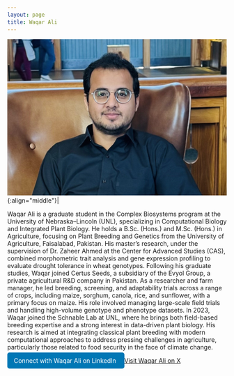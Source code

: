 ```yaml
---
layout: page
title: Waqar Ali
---
```


![Waqar Ali](/images/People_Images/WaqarAli2.jpg){:align="middle"}|

Waqar Ali is a graduate student in the Complex Biosystems program at the University of Nebraska–Lincoln (UNL), specializing in Computational Biology and Integrated Plant Biology. He holds a B.Sc. (Hons.) and M.Sc. (Hons.) in Agriculture, focusing on Plant Breeding and Genetics from the University of Agriculture, Faisalabad, Pakistan. His master’s research, under the supervision of Dr. Zaheer Ahmed at the Center for Advanced Studies (CAS), combined morphometric trait analysis and gene expression profiling to evaluate drought tolerance in wheat genotypes.
Following his graduate studies, Waqar joined Certus Seeds, a subsidiary of the Evyol Group, a private agricultural R&D company in Pakistan. As a researcher and farm manager, he led breeding, screening, and adaptability trials across a range of crops, including maize, sorghum, canola, rice, and sunflower, with a primary focus on maize. His role involved managing large-scale field trials and handling high-volume genotype and phenotype datasets.
In 2023, Waqar joined the Schnable Lab at UNL, where he brings both field-based breeding expertise and a strong interest in data-driven plant biology. His research is aimed at integrating classical plant breeding with modern computational approaches to address pressing challenges in agriculture, particularly those related to food security in the face of climate change.

<a href="https://www.linkedin.com/in/waqar-ali-a81318aa?utm_source=share&utm_campaign=share_via&utm_content=profile&utm_medium=ios_app" 
   target="_blank" 
   style="padding: 10px 15px; background-color: #0077B5; color: white; text-decoration: none; border-radius: 5px;">
   Connect with Waqar Ali on LinkedIn
</a>
<a href="https://x.com/waqarali325?s=21" target="_blank">Visit Waqar Ali on X</a>

